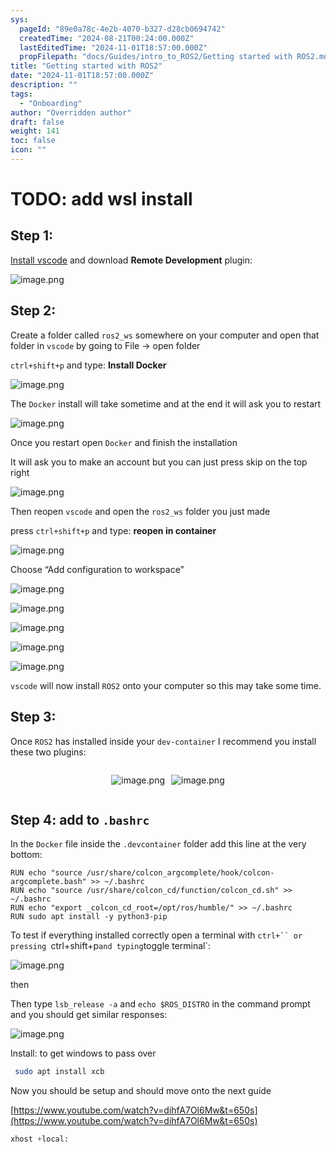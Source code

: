 ```yaml
---
sys:
  pageId: "89e0a78c-4e2b-4070-b327-d28cb0694742"
  createdTime: "2024-08-21T00:24:00.000Z"
  lastEditedTime: "2024-11-01T18:57:00.000Z"
  propFilepath: "docs/Guides/intro_to_ROS2/Getting started with ROS2.md"
title: "Getting started with ROS2"
date: "2024-11-01T18:57:00.000Z"
description: ""
tags:
  - "Onboarding"
author: "Overridden author"
draft: false
weight: 141
toc: false
icon: ""
---
```


# TODO: add wsl install

## Step 1:

[Install vscode](https://code.visualstudio.com/download) and download **Remote Development** plugin:

![image.png](https://prod-files-secure.s3.us-west-2.amazonaws.com/d518164a-d88e-44d1-a4ee-3adb3bd8bce0/efb52993-1881-4a40-b95e-6f020334f022/image.png?X-Amz-Algorithm=AWS4-HMAC-SHA256&X-Amz-Content-Sha256=UNSIGNED-PAYLOAD&X-Amz-Credential=ASIAZI2LB4667DF7FQGM%2F20250424%2Fus-west-2%2Fs3%2Faws4_request&X-Amz-Date=20250424T230816Z&X-Amz-Expires=3600&X-Amz-Security-Token=IQoJb3JpZ2luX2VjEIf%2F%2F%2F%2F%2F%2F%2F%2F%2F%2FwEaCXVzLXdlc3QtMiJIMEYCIQDaagf4uMkz%2BRQZUXmDAKpYZ7ilZbCptlGq6VSUSUE%2FOwIhAPictxHIGrHV2srMF%2BWElwFU6NQQqm5O889ZlmGMGdSZKv8DCB8QABoMNjM3NDIzMTgzODA1IgztaDkHCdcVHbcY898q3AOdz%2FgOFiCcDOQeuBzg4EhYTOmS6femuQLQqVssv880OgKc29U7DfCputORajFhGYm7E%2FFkiPXcLI2RD1dKsja2eJGtshIsQrgqxZost6bep44onuOvRBzFYFn26zSiGIc0fAWgdexTxWr%2F5cCo80ReQ9yT37EdyQznyRqvOZxdju9OjKuGjdg%2BZNc3VGV%2B%2BDFopU1QWtCy7cM28wJyVtYupWmfIAwmRakwGZmUw8iNP6CpPnh6eafYOZl0fiAkKFa%2FOKlY%2Bgb3a%2Fy8%2BLeQnTaQp0sW9jkAzHRAdoesCMQteOwel9wweCxOPguOeqA1KVhdF1wK0ebJxekW03%2BaSzLWcFblcpMAesTGB89q%2FamP8y%2BMnNSnLS%2BP%2BcErC3%2B3sTJK1gYu1a2obMQoxC1H%2Fk97T2uNjt4gnfY4ya78gGoWOCUmp%2FNlIG%2BQn7HlV9Mo%2B%2Ft9FnQ8uRvZoff9tMeHCXl%2BPxDprS0QmSgGuAXt0FYhquASajvGdaHTm4lj%2F4lyUEQcu7TdRnu4o%2FzmjinPFhKXsCE1As9eBzG6yiPmWEwFZ63YnRtXsQWxEfdGakBT43KfMV%2BSolUu7jKtRuQJhA1pw%2BeRb%2B5eKU21q3Y7lC5vT%2BOrB%2BK2V1PfDqfl9jCi9KrABjqkAc09O9Z%2BAm75aLZ1humLz5WyDmobnEDZAHebBgNjBJbOANb6%2FPolHZYxDB3%2FN1ua9tEVVS50C%2Faps7J2U%2BtR1b85AcIUH4HlLyLXYGBLOMo%2BLdVduyGcsbOEWJVJ6%2BBzoVOiV4x%2FInCVC6HXMjOgcEWk6TmvVuTTMmCAweGltoLRP9H0PFqkvBCY%2F3hirpO%2FMFSO%2BBiEugRYIafkT6ZpWMYVF2fy&X-Amz-Signature=e93f7be160f21773332d1f848862c251f999db0862bf3c655ea2f119f135a0ef&X-Amz-SignedHeaders=host&x-id=GetObject)

## Step 2:

Create a folder called `ros2_ws` somewhere on your computer and open that folder in `vscode` by going to File → open folder 

`ctrl+shift+p` and type: **Install Docker**

![image.png](https://prod-files-secure.s3.us-west-2.amazonaws.com/d518164a-d88e-44d1-a4ee-3adb3bd8bce0/2269dc0e-1cd5-47ff-bceb-c04ad9b2eab0/image.png?X-Amz-Algorithm=AWS4-HMAC-SHA256&X-Amz-Content-Sha256=UNSIGNED-PAYLOAD&X-Amz-Credential=ASIAZI2LB4667DF7FQGM%2F20250424%2Fus-west-2%2Fs3%2Faws4_request&X-Amz-Date=20250424T230816Z&X-Amz-Expires=3600&X-Amz-Security-Token=IQoJb3JpZ2luX2VjEIf%2F%2F%2F%2F%2F%2F%2F%2F%2F%2FwEaCXVzLXdlc3QtMiJIMEYCIQDaagf4uMkz%2BRQZUXmDAKpYZ7ilZbCptlGq6VSUSUE%2FOwIhAPictxHIGrHV2srMF%2BWElwFU6NQQqm5O889ZlmGMGdSZKv8DCB8QABoMNjM3NDIzMTgzODA1IgztaDkHCdcVHbcY898q3AOdz%2FgOFiCcDOQeuBzg4EhYTOmS6femuQLQqVssv880OgKc29U7DfCputORajFhGYm7E%2FFkiPXcLI2RD1dKsja2eJGtshIsQrgqxZost6bep44onuOvRBzFYFn26zSiGIc0fAWgdexTxWr%2F5cCo80ReQ9yT37EdyQznyRqvOZxdju9OjKuGjdg%2BZNc3VGV%2B%2BDFopU1QWtCy7cM28wJyVtYupWmfIAwmRakwGZmUw8iNP6CpPnh6eafYOZl0fiAkKFa%2FOKlY%2Bgb3a%2Fy8%2BLeQnTaQp0sW9jkAzHRAdoesCMQteOwel9wweCxOPguOeqA1KVhdF1wK0ebJxekW03%2BaSzLWcFblcpMAesTGB89q%2FamP8y%2BMnNSnLS%2BP%2BcErC3%2B3sTJK1gYu1a2obMQoxC1H%2Fk97T2uNjt4gnfY4ya78gGoWOCUmp%2FNlIG%2BQn7HlV9Mo%2B%2Ft9FnQ8uRvZoff9tMeHCXl%2BPxDprS0QmSgGuAXt0FYhquASajvGdaHTm4lj%2F4lyUEQcu7TdRnu4o%2FzmjinPFhKXsCE1As9eBzG6yiPmWEwFZ63YnRtXsQWxEfdGakBT43KfMV%2BSolUu7jKtRuQJhA1pw%2BeRb%2B5eKU21q3Y7lC5vT%2BOrB%2BK2V1PfDqfl9jCi9KrABjqkAc09O9Z%2BAm75aLZ1humLz5WyDmobnEDZAHebBgNjBJbOANb6%2FPolHZYxDB3%2FN1ua9tEVVS50C%2Faps7J2U%2BtR1b85AcIUH4HlLyLXYGBLOMo%2BLdVduyGcsbOEWJVJ6%2BBzoVOiV4x%2FInCVC6HXMjOgcEWk6TmvVuTTMmCAweGltoLRP9H0PFqkvBCY%2F3hirpO%2FMFSO%2BBiEugRYIafkT6ZpWMYVF2fy&X-Amz-Signature=89f427dd49f75cd20dd37a6c675125090e21c326a4d3883e4240ecb36cb46315&X-Amz-SignedHeaders=host&x-id=GetObject)

The `Docker` install will take sometime and at the end it will ask you to restart

![image.png](https://prod-files-secure.s3.us-west-2.amazonaws.com/d518164a-d88e-44d1-a4ee-3adb3bd8bce0/ed233f78-be33-4b1f-b89c-9c346c0e961e/image.png?X-Amz-Algorithm=AWS4-HMAC-SHA256&X-Amz-Content-Sha256=UNSIGNED-PAYLOAD&X-Amz-Credential=ASIAZI2LB4667DF7FQGM%2F20250424%2Fus-west-2%2Fs3%2Faws4_request&X-Amz-Date=20250424T230816Z&X-Amz-Expires=3600&X-Amz-Security-Token=IQoJb3JpZ2luX2VjEIf%2F%2F%2F%2F%2F%2F%2F%2F%2F%2FwEaCXVzLXdlc3QtMiJIMEYCIQDaagf4uMkz%2BRQZUXmDAKpYZ7ilZbCptlGq6VSUSUE%2FOwIhAPictxHIGrHV2srMF%2BWElwFU6NQQqm5O889ZlmGMGdSZKv8DCB8QABoMNjM3NDIzMTgzODA1IgztaDkHCdcVHbcY898q3AOdz%2FgOFiCcDOQeuBzg4EhYTOmS6femuQLQqVssv880OgKc29U7DfCputORajFhGYm7E%2FFkiPXcLI2RD1dKsja2eJGtshIsQrgqxZost6bep44onuOvRBzFYFn26zSiGIc0fAWgdexTxWr%2F5cCo80ReQ9yT37EdyQznyRqvOZxdju9OjKuGjdg%2BZNc3VGV%2B%2BDFopU1QWtCy7cM28wJyVtYupWmfIAwmRakwGZmUw8iNP6CpPnh6eafYOZl0fiAkKFa%2FOKlY%2Bgb3a%2Fy8%2BLeQnTaQp0sW9jkAzHRAdoesCMQteOwel9wweCxOPguOeqA1KVhdF1wK0ebJxekW03%2BaSzLWcFblcpMAesTGB89q%2FamP8y%2BMnNSnLS%2BP%2BcErC3%2B3sTJK1gYu1a2obMQoxC1H%2Fk97T2uNjt4gnfY4ya78gGoWOCUmp%2FNlIG%2BQn7HlV9Mo%2B%2Ft9FnQ8uRvZoff9tMeHCXl%2BPxDprS0QmSgGuAXt0FYhquASajvGdaHTm4lj%2F4lyUEQcu7TdRnu4o%2FzmjinPFhKXsCE1As9eBzG6yiPmWEwFZ63YnRtXsQWxEfdGakBT43KfMV%2BSolUu7jKtRuQJhA1pw%2BeRb%2B5eKU21q3Y7lC5vT%2BOrB%2BK2V1PfDqfl9jCi9KrABjqkAc09O9Z%2BAm75aLZ1humLz5WyDmobnEDZAHebBgNjBJbOANb6%2FPolHZYxDB3%2FN1ua9tEVVS50C%2Faps7J2U%2BtR1b85AcIUH4HlLyLXYGBLOMo%2BLdVduyGcsbOEWJVJ6%2BBzoVOiV4x%2FInCVC6HXMjOgcEWk6TmvVuTTMmCAweGltoLRP9H0PFqkvBCY%2F3hirpO%2FMFSO%2BBiEugRYIafkT6ZpWMYVF2fy&X-Amz-Signature=d6d6e1490047e9ee260375b834e324fc37868ed0a71bb6f6ded0def1077a0663&X-Amz-SignedHeaders=host&x-id=GetObject)

Once you restart open `Docker` and finish the installation

It will ask you to make an account but you can just press skip on the top right

![image.png](https://prod-files-secure.s3.us-west-2.amazonaws.com/d518164a-d88e-44d1-a4ee-3adb3bd8bce0/21010ad9-1659-4fd9-9f59-9932a09b2a3d/image.png?X-Amz-Algorithm=AWS4-HMAC-SHA256&X-Amz-Content-Sha256=UNSIGNED-PAYLOAD&X-Amz-Credential=ASIAZI2LB4667DF7FQGM%2F20250424%2Fus-west-2%2Fs3%2Faws4_request&X-Amz-Date=20250424T230816Z&X-Amz-Expires=3600&X-Amz-Security-Token=IQoJb3JpZ2luX2VjEIf%2F%2F%2F%2F%2F%2F%2F%2F%2F%2FwEaCXVzLXdlc3QtMiJIMEYCIQDaagf4uMkz%2BRQZUXmDAKpYZ7ilZbCptlGq6VSUSUE%2FOwIhAPictxHIGrHV2srMF%2BWElwFU6NQQqm5O889ZlmGMGdSZKv8DCB8QABoMNjM3NDIzMTgzODA1IgztaDkHCdcVHbcY898q3AOdz%2FgOFiCcDOQeuBzg4EhYTOmS6femuQLQqVssv880OgKc29U7DfCputORajFhGYm7E%2FFkiPXcLI2RD1dKsja2eJGtshIsQrgqxZost6bep44onuOvRBzFYFn26zSiGIc0fAWgdexTxWr%2F5cCo80ReQ9yT37EdyQznyRqvOZxdju9OjKuGjdg%2BZNc3VGV%2B%2BDFopU1QWtCy7cM28wJyVtYupWmfIAwmRakwGZmUw8iNP6CpPnh6eafYOZl0fiAkKFa%2FOKlY%2Bgb3a%2Fy8%2BLeQnTaQp0sW9jkAzHRAdoesCMQteOwel9wweCxOPguOeqA1KVhdF1wK0ebJxekW03%2BaSzLWcFblcpMAesTGB89q%2FamP8y%2BMnNSnLS%2BP%2BcErC3%2B3sTJK1gYu1a2obMQoxC1H%2Fk97T2uNjt4gnfY4ya78gGoWOCUmp%2FNlIG%2BQn7HlV9Mo%2B%2Ft9FnQ8uRvZoff9tMeHCXl%2BPxDprS0QmSgGuAXt0FYhquASajvGdaHTm4lj%2F4lyUEQcu7TdRnu4o%2FzmjinPFhKXsCE1As9eBzG6yiPmWEwFZ63YnRtXsQWxEfdGakBT43KfMV%2BSolUu7jKtRuQJhA1pw%2BeRb%2B5eKU21q3Y7lC5vT%2BOrB%2BK2V1PfDqfl9jCi9KrABjqkAc09O9Z%2BAm75aLZ1humLz5WyDmobnEDZAHebBgNjBJbOANb6%2FPolHZYxDB3%2FN1ua9tEVVS50C%2Faps7J2U%2BtR1b85AcIUH4HlLyLXYGBLOMo%2BLdVduyGcsbOEWJVJ6%2BBzoVOiV4x%2FInCVC6HXMjOgcEWk6TmvVuTTMmCAweGltoLRP9H0PFqkvBCY%2F3hirpO%2FMFSO%2BBiEugRYIafkT6ZpWMYVF2fy&X-Amz-Signature=908c97d42959946534ce636be1082225733e6d229eba2c557a44f0061392da66&X-Amz-SignedHeaders=host&x-id=GetObject)

Then reopen `vscode` and open the `ros2_ws` folder you just made

press `ctrl+shift+p` and type: **reopen in container**

![image.png](https://prod-files-secure.s3.us-west-2.amazonaws.com/d518164a-d88e-44d1-a4ee-3adb3bd8bce0/4e93b8c2-41ad-488c-8095-c74205196118/image.png?X-Amz-Algorithm=AWS4-HMAC-SHA256&X-Amz-Content-Sha256=UNSIGNED-PAYLOAD&X-Amz-Credential=ASIAZI2LB4667DF7FQGM%2F20250424%2Fus-west-2%2Fs3%2Faws4_request&X-Amz-Date=20250424T230816Z&X-Amz-Expires=3600&X-Amz-Security-Token=IQoJb3JpZ2luX2VjEIf%2F%2F%2F%2F%2F%2F%2F%2F%2F%2FwEaCXVzLXdlc3QtMiJIMEYCIQDaagf4uMkz%2BRQZUXmDAKpYZ7ilZbCptlGq6VSUSUE%2FOwIhAPictxHIGrHV2srMF%2BWElwFU6NQQqm5O889ZlmGMGdSZKv8DCB8QABoMNjM3NDIzMTgzODA1IgztaDkHCdcVHbcY898q3AOdz%2FgOFiCcDOQeuBzg4EhYTOmS6femuQLQqVssv880OgKc29U7DfCputORajFhGYm7E%2FFkiPXcLI2RD1dKsja2eJGtshIsQrgqxZost6bep44onuOvRBzFYFn26zSiGIc0fAWgdexTxWr%2F5cCo80ReQ9yT37EdyQznyRqvOZxdju9OjKuGjdg%2BZNc3VGV%2B%2BDFopU1QWtCy7cM28wJyVtYupWmfIAwmRakwGZmUw8iNP6CpPnh6eafYOZl0fiAkKFa%2FOKlY%2Bgb3a%2Fy8%2BLeQnTaQp0sW9jkAzHRAdoesCMQteOwel9wweCxOPguOeqA1KVhdF1wK0ebJxekW03%2BaSzLWcFblcpMAesTGB89q%2FamP8y%2BMnNSnLS%2BP%2BcErC3%2B3sTJK1gYu1a2obMQoxC1H%2Fk97T2uNjt4gnfY4ya78gGoWOCUmp%2FNlIG%2BQn7HlV9Mo%2B%2Ft9FnQ8uRvZoff9tMeHCXl%2BPxDprS0QmSgGuAXt0FYhquASajvGdaHTm4lj%2F4lyUEQcu7TdRnu4o%2FzmjinPFhKXsCE1As9eBzG6yiPmWEwFZ63YnRtXsQWxEfdGakBT43KfMV%2BSolUu7jKtRuQJhA1pw%2BeRb%2B5eKU21q3Y7lC5vT%2BOrB%2BK2V1PfDqfl9jCi9KrABjqkAc09O9Z%2BAm75aLZ1humLz5WyDmobnEDZAHebBgNjBJbOANb6%2FPolHZYxDB3%2FN1ua9tEVVS50C%2Faps7J2U%2BtR1b85AcIUH4HlLyLXYGBLOMo%2BLdVduyGcsbOEWJVJ6%2BBzoVOiV4x%2FInCVC6HXMjOgcEWk6TmvVuTTMmCAweGltoLRP9H0PFqkvBCY%2F3hirpO%2FMFSO%2BBiEugRYIafkT6ZpWMYVF2fy&X-Amz-Signature=7413aeff89ca7eb6fc10a4917f01664e724b0ae5032e54f7187f7f446c8b27c2&X-Amz-SignedHeaders=host&x-id=GetObject)

Choose “Add configuration to workspace”

![image.png](https://prod-files-secure.s3.us-west-2.amazonaws.com/d518164a-d88e-44d1-a4ee-3adb3bd8bce0/9560b282-5060-4989-ba37-97e7b2c22476/image.png?X-Amz-Algorithm=AWS4-HMAC-SHA256&X-Amz-Content-Sha256=UNSIGNED-PAYLOAD&X-Amz-Credential=ASIAZI2LB4667DF7FQGM%2F20250424%2Fus-west-2%2Fs3%2Faws4_request&X-Amz-Date=20250424T230816Z&X-Amz-Expires=3600&X-Amz-Security-Token=IQoJb3JpZ2luX2VjEIf%2F%2F%2F%2F%2F%2F%2F%2F%2F%2FwEaCXVzLXdlc3QtMiJIMEYCIQDaagf4uMkz%2BRQZUXmDAKpYZ7ilZbCptlGq6VSUSUE%2FOwIhAPictxHIGrHV2srMF%2BWElwFU6NQQqm5O889ZlmGMGdSZKv8DCB8QABoMNjM3NDIzMTgzODA1IgztaDkHCdcVHbcY898q3AOdz%2FgOFiCcDOQeuBzg4EhYTOmS6femuQLQqVssv880OgKc29U7DfCputORajFhGYm7E%2FFkiPXcLI2RD1dKsja2eJGtshIsQrgqxZost6bep44onuOvRBzFYFn26zSiGIc0fAWgdexTxWr%2F5cCo80ReQ9yT37EdyQznyRqvOZxdju9OjKuGjdg%2BZNc3VGV%2B%2BDFopU1QWtCy7cM28wJyVtYupWmfIAwmRakwGZmUw8iNP6CpPnh6eafYOZl0fiAkKFa%2FOKlY%2Bgb3a%2Fy8%2BLeQnTaQp0sW9jkAzHRAdoesCMQteOwel9wweCxOPguOeqA1KVhdF1wK0ebJxekW03%2BaSzLWcFblcpMAesTGB89q%2FamP8y%2BMnNSnLS%2BP%2BcErC3%2B3sTJK1gYu1a2obMQoxC1H%2Fk97T2uNjt4gnfY4ya78gGoWOCUmp%2FNlIG%2BQn7HlV9Mo%2B%2Ft9FnQ8uRvZoff9tMeHCXl%2BPxDprS0QmSgGuAXt0FYhquASajvGdaHTm4lj%2F4lyUEQcu7TdRnu4o%2FzmjinPFhKXsCE1As9eBzG6yiPmWEwFZ63YnRtXsQWxEfdGakBT43KfMV%2BSolUu7jKtRuQJhA1pw%2BeRb%2B5eKU21q3Y7lC5vT%2BOrB%2BK2V1PfDqfl9jCi9KrABjqkAc09O9Z%2BAm75aLZ1humLz5WyDmobnEDZAHebBgNjBJbOANb6%2FPolHZYxDB3%2FN1ua9tEVVS50C%2Faps7J2U%2BtR1b85AcIUH4HlLyLXYGBLOMo%2BLdVduyGcsbOEWJVJ6%2BBzoVOiV4x%2FInCVC6HXMjOgcEWk6TmvVuTTMmCAweGltoLRP9H0PFqkvBCY%2F3hirpO%2FMFSO%2BBiEugRYIafkT6ZpWMYVF2fy&X-Amz-Signature=f1b400c0fb132ad832ad21cab7105ae7bcaff63fa703aaa2e22680b8a41a9a3a&X-Amz-SignedHeaders=host&x-id=GetObject)

![image.png](https://prod-files-secure.s3.us-west-2.amazonaws.com/d518164a-d88e-44d1-a4ee-3adb3bd8bce0/2ee63f81-886b-48e8-a553-dc6e5eac99e4/image.png?X-Amz-Algorithm=AWS4-HMAC-SHA256&X-Amz-Content-Sha256=UNSIGNED-PAYLOAD&X-Amz-Credential=ASIAZI2LB4667DF7FQGM%2F20250424%2Fus-west-2%2Fs3%2Faws4_request&X-Amz-Date=20250424T230816Z&X-Amz-Expires=3600&X-Amz-Security-Token=IQoJb3JpZ2luX2VjEIf%2F%2F%2F%2F%2F%2F%2F%2F%2F%2FwEaCXVzLXdlc3QtMiJIMEYCIQDaagf4uMkz%2BRQZUXmDAKpYZ7ilZbCptlGq6VSUSUE%2FOwIhAPictxHIGrHV2srMF%2BWElwFU6NQQqm5O889ZlmGMGdSZKv8DCB8QABoMNjM3NDIzMTgzODA1IgztaDkHCdcVHbcY898q3AOdz%2FgOFiCcDOQeuBzg4EhYTOmS6femuQLQqVssv880OgKc29U7DfCputORajFhGYm7E%2FFkiPXcLI2RD1dKsja2eJGtshIsQrgqxZost6bep44onuOvRBzFYFn26zSiGIc0fAWgdexTxWr%2F5cCo80ReQ9yT37EdyQznyRqvOZxdju9OjKuGjdg%2BZNc3VGV%2B%2BDFopU1QWtCy7cM28wJyVtYupWmfIAwmRakwGZmUw8iNP6CpPnh6eafYOZl0fiAkKFa%2FOKlY%2Bgb3a%2Fy8%2BLeQnTaQp0sW9jkAzHRAdoesCMQteOwel9wweCxOPguOeqA1KVhdF1wK0ebJxekW03%2BaSzLWcFblcpMAesTGB89q%2FamP8y%2BMnNSnLS%2BP%2BcErC3%2B3sTJK1gYu1a2obMQoxC1H%2Fk97T2uNjt4gnfY4ya78gGoWOCUmp%2FNlIG%2BQn7HlV9Mo%2B%2Ft9FnQ8uRvZoff9tMeHCXl%2BPxDprS0QmSgGuAXt0FYhquASajvGdaHTm4lj%2F4lyUEQcu7TdRnu4o%2FzmjinPFhKXsCE1As9eBzG6yiPmWEwFZ63YnRtXsQWxEfdGakBT43KfMV%2BSolUu7jKtRuQJhA1pw%2BeRb%2B5eKU21q3Y7lC5vT%2BOrB%2BK2V1PfDqfl9jCi9KrABjqkAc09O9Z%2BAm75aLZ1humLz5WyDmobnEDZAHebBgNjBJbOANb6%2FPolHZYxDB3%2FN1ua9tEVVS50C%2Faps7J2U%2BtR1b85AcIUH4HlLyLXYGBLOMo%2BLdVduyGcsbOEWJVJ6%2BBzoVOiV4x%2FInCVC6HXMjOgcEWk6TmvVuTTMmCAweGltoLRP9H0PFqkvBCY%2F3hirpO%2FMFSO%2BBiEugRYIafkT6ZpWMYVF2fy&X-Amz-Signature=e633a604511845c4e4d36f41a62d8dc277f15cb9afacdf4b7463fc1b6e53eaa0&X-Amz-SignedHeaders=host&x-id=GetObject)

![image.png](https://prod-files-secure.s3.us-west-2.amazonaws.com/d518164a-d88e-44d1-a4ee-3adb3bd8bce0/ae1580b2-b048-407e-aed9-b584224a7a04/image.png?X-Amz-Algorithm=AWS4-HMAC-SHA256&X-Amz-Content-Sha256=UNSIGNED-PAYLOAD&X-Amz-Credential=ASIAZI2LB4667DF7FQGM%2F20250424%2Fus-west-2%2Fs3%2Faws4_request&X-Amz-Date=20250424T230816Z&X-Amz-Expires=3600&X-Amz-Security-Token=IQoJb3JpZ2luX2VjEIf%2F%2F%2F%2F%2F%2F%2F%2F%2F%2FwEaCXVzLXdlc3QtMiJIMEYCIQDaagf4uMkz%2BRQZUXmDAKpYZ7ilZbCptlGq6VSUSUE%2FOwIhAPictxHIGrHV2srMF%2BWElwFU6NQQqm5O889ZlmGMGdSZKv8DCB8QABoMNjM3NDIzMTgzODA1IgztaDkHCdcVHbcY898q3AOdz%2FgOFiCcDOQeuBzg4EhYTOmS6femuQLQqVssv880OgKc29U7DfCputORajFhGYm7E%2FFkiPXcLI2RD1dKsja2eJGtshIsQrgqxZost6bep44onuOvRBzFYFn26zSiGIc0fAWgdexTxWr%2F5cCo80ReQ9yT37EdyQznyRqvOZxdju9OjKuGjdg%2BZNc3VGV%2B%2BDFopU1QWtCy7cM28wJyVtYupWmfIAwmRakwGZmUw8iNP6CpPnh6eafYOZl0fiAkKFa%2FOKlY%2Bgb3a%2Fy8%2BLeQnTaQp0sW9jkAzHRAdoesCMQteOwel9wweCxOPguOeqA1KVhdF1wK0ebJxekW03%2BaSzLWcFblcpMAesTGB89q%2FamP8y%2BMnNSnLS%2BP%2BcErC3%2B3sTJK1gYu1a2obMQoxC1H%2Fk97T2uNjt4gnfY4ya78gGoWOCUmp%2FNlIG%2BQn7HlV9Mo%2B%2Ft9FnQ8uRvZoff9tMeHCXl%2BPxDprS0QmSgGuAXt0FYhquASajvGdaHTm4lj%2F4lyUEQcu7TdRnu4o%2FzmjinPFhKXsCE1As9eBzG6yiPmWEwFZ63YnRtXsQWxEfdGakBT43KfMV%2BSolUu7jKtRuQJhA1pw%2BeRb%2B5eKU21q3Y7lC5vT%2BOrB%2BK2V1PfDqfl9jCi9KrABjqkAc09O9Z%2BAm75aLZ1humLz5WyDmobnEDZAHebBgNjBJbOANb6%2FPolHZYxDB3%2FN1ua9tEVVS50C%2Faps7J2U%2BtR1b85AcIUH4HlLyLXYGBLOMo%2BLdVduyGcsbOEWJVJ6%2BBzoVOiV4x%2FInCVC6HXMjOgcEWk6TmvVuTTMmCAweGltoLRP9H0PFqkvBCY%2F3hirpO%2FMFSO%2BBiEugRYIafkT6ZpWMYVF2fy&X-Amz-Signature=4e565e86045fae6f917a03e6df85521bb4b18285649379274a4ad59ae90cb018&X-Amz-SignedHeaders=host&x-id=GetObject)

![image.png](https://prod-files-secure.s3.us-west-2.amazonaws.com/d518164a-d88e-44d1-a4ee-3adb3bd8bce0/53255b28-f75e-430f-b9e3-c0ac8577e42b/image.png?X-Amz-Algorithm=AWS4-HMAC-SHA256&X-Amz-Content-Sha256=UNSIGNED-PAYLOAD&X-Amz-Credential=ASIAZI2LB4667DF7FQGM%2F20250424%2Fus-west-2%2Fs3%2Faws4_request&X-Amz-Date=20250424T230816Z&X-Amz-Expires=3600&X-Amz-Security-Token=IQoJb3JpZ2luX2VjEIf%2F%2F%2F%2F%2F%2F%2F%2F%2F%2FwEaCXVzLXdlc3QtMiJIMEYCIQDaagf4uMkz%2BRQZUXmDAKpYZ7ilZbCptlGq6VSUSUE%2FOwIhAPictxHIGrHV2srMF%2BWElwFU6NQQqm5O889ZlmGMGdSZKv8DCB8QABoMNjM3NDIzMTgzODA1IgztaDkHCdcVHbcY898q3AOdz%2FgOFiCcDOQeuBzg4EhYTOmS6femuQLQqVssv880OgKc29U7DfCputORajFhGYm7E%2FFkiPXcLI2RD1dKsja2eJGtshIsQrgqxZost6bep44onuOvRBzFYFn26zSiGIc0fAWgdexTxWr%2F5cCo80ReQ9yT37EdyQznyRqvOZxdju9OjKuGjdg%2BZNc3VGV%2B%2BDFopU1QWtCy7cM28wJyVtYupWmfIAwmRakwGZmUw8iNP6CpPnh6eafYOZl0fiAkKFa%2FOKlY%2Bgb3a%2Fy8%2BLeQnTaQp0sW9jkAzHRAdoesCMQteOwel9wweCxOPguOeqA1KVhdF1wK0ebJxekW03%2BaSzLWcFblcpMAesTGB89q%2FamP8y%2BMnNSnLS%2BP%2BcErC3%2B3sTJK1gYu1a2obMQoxC1H%2Fk97T2uNjt4gnfY4ya78gGoWOCUmp%2FNlIG%2BQn7HlV9Mo%2B%2Ft9FnQ8uRvZoff9tMeHCXl%2BPxDprS0QmSgGuAXt0FYhquASajvGdaHTm4lj%2F4lyUEQcu7TdRnu4o%2FzmjinPFhKXsCE1As9eBzG6yiPmWEwFZ63YnRtXsQWxEfdGakBT43KfMV%2BSolUu7jKtRuQJhA1pw%2BeRb%2B5eKU21q3Y7lC5vT%2BOrB%2BK2V1PfDqfl9jCi9KrABjqkAc09O9Z%2BAm75aLZ1humLz5WyDmobnEDZAHebBgNjBJbOANb6%2FPolHZYxDB3%2FN1ua9tEVVS50C%2Faps7J2U%2BtR1b85AcIUH4HlLyLXYGBLOMo%2BLdVduyGcsbOEWJVJ6%2BBzoVOiV4x%2FInCVC6HXMjOgcEWk6TmvVuTTMmCAweGltoLRP9H0PFqkvBCY%2F3hirpO%2FMFSO%2BBiEugRYIafkT6ZpWMYVF2fy&X-Amz-Signature=f933a04ede648aa2d5714fcd5af0b23b9283aeba658faf76ff1609683cde2393&X-Amz-SignedHeaders=host&x-id=GetObject)

![image.png](https://prod-files-secure.s3.us-west-2.amazonaws.com/d518164a-d88e-44d1-a4ee-3adb3bd8bce0/7c562767-5af9-4ffb-97d1-327bcdf4ee00/image.png?X-Amz-Algorithm=AWS4-HMAC-SHA256&X-Amz-Content-Sha256=UNSIGNED-PAYLOAD&X-Amz-Credential=ASIAZI2LB4667DF7FQGM%2F20250424%2Fus-west-2%2Fs3%2Faws4_request&X-Amz-Date=20250424T230816Z&X-Amz-Expires=3600&X-Amz-Security-Token=IQoJb3JpZ2luX2VjEIf%2F%2F%2F%2F%2F%2F%2F%2F%2F%2FwEaCXVzLXdlc3QtMiJIMEYCIQDaagf4uMkz%2BRQZUXmDAKpYZ7ilZbCptlGq6VSUSUE%2FOwIhAPictxHIGrHV2srMF%2BWElwFU6NQQqm5O889ZlmGMGdSZKv8DCB8QABoMNjM3NDIzMTgzODA1IgztaDkHCdcVHbcY898q3AOdz%2FgOFiCcDOQeuBzg4EhYTOmS6femuQLQqVssv880OgKc29U7DfCputORajFhGYm7E%2FFkiPXcLI2RD1dKsja2eJGtshIsQrgqxZost6bep44onuOvRBzFYFn26zSiGIc0fAWgdexTxWr%2F5cCo80ReQ9yT37EdyQznyRqvOZxdju9OjKuGjdg%2BZNc3VGV%2B%2BDFopU1QWtCy7cM28wJyVtYupWmfIAwmRakwGZmUw8iNP6CpPnh6eafYOZl0fiAkKFa%2FOKlY%2Bgb3a%2Fy8%2BLeQnTaQp0sW9jkAzHRAdoesCMQteOwel9wweCxOPguOeqA1KVhdF1wK0ebJxekW03%2BaSzLWcFblcpMAesTGB89q%2FamP8y%2BMnNSnLS%2BP%2BcErC3%2B3sTJK1gYu1a2obMQoxC1H%2Fk97T2uNjt4gnfY4ya78gGoWOCUmp%2FNlIG%2BQn7HlV9Mo%2B%2Ft9FnQ8uRvZoff9tMeHCXl%2BPxDprS0QmSgGuAXt0FYhquASajvGdaHTm4lj%2F4lyUEQcu7TdRnu4o%2FzmjinPFhKXsCE1As9eBzG6yiPmWEwFZ63YnRtXsQWxEfdGakBT43KfMV%2BSolUu7jKtRuQJhA1pw%2BeRb%2B5eKU21q3Y7lC5vT%2BOrB%2BK2V1PfDqfl9jCi9KrABjqkAc09O9Z%2BAm75aLZ1humLz5WyDmobnEDZAHebBgNjBJbOANb6%2FPolHZYxDB3%2FN1ua9tEVVS50C%2Faps7J2U%2BtR1b85AcIUH4HlLyLXYGBLOMo%2BLdVduyGcsbOEWJVJ6%2BBzoVOiV4x%2FInCVC6HXMjOgcEWk6TmvVuTTMmCAweGltoLRP9H0PFqkvBCY%2F3hirpO%2FMFSO%2BBiEugRYIafkT6ZpWMYVF2fy&X-Amz-Signature=0a52a5874abab4d915bbd3ef4746f42014a5589ef1cef4674951ca44fcd0721d&X-Amz-SignedHeaders=host&x-id=GetObject)

`vscode` will now install `ROS2` onto your computer so this may take some time.

## Step 3:

Once `ROS2` has installed inside your `dev-container` I recommend you install these two plugins:

<div style="display: flex;flex-direction: row; column-gap:10px; max-width: 630px;justify-content: center;">
<div>

![image.png](https://prod-files-secure.s3.us-west-2.amazonaws.com/d518164a-d88e-44d1-a4ee-3adb3bd8bce0/3fc3d550-5a54-4ba1-ba6b-faa01cdb7369/image.png?X-Amz-Algorithm=AWS4-HMAC-SHA256&X-Amz-Content-Sha256=UNSIGNED-PAYLOAD&X-Amz-Credential=ASIAZI2LB466XPVJ2CZL%2F20250424%2Fus-west-2%2Fs3%2Faws4_request&X-Amz-Date=20250424T230821Z&X-Amz-Expires=3600&X-Amz-Security-Token=IQoJb3JpZ2luX2VjEIf%2F%2F%2F%2F%2F%2F%2F%2F%2F%2FwEaCXVzLXdlc3QtMiJHMEUCICgbyJdPtRrtpLOoiVAN8ZN0wuWsPoGuIOMYOpYmlfeDAiEA%2Fm9EJNgYHkIHWUyVBMITvIf7xe0QhWko1xNm6xuReWMq%2FwMIIBAAGgw2Mzc0MjMxODM4MDUiDBKWZNbld11sg9OdiyrcA7bpiBZhL14nJDQApVG96ymbyK4U%2F4DT9QjZHR%2B2bCIsl%2FTcHVe%2BOmVTHjCbtR1j99W21vBKzthGfVcmX3UGYfcSDNqY%2B50CEzs2gc8mn%2B0a0SoI686N8BPTzEtY0n%2F0blja77IufIxqjoD9bsP8Il6sZmCt1fImnuUP7%2FeAFbi1dpMFEepJ2e4C5%2BY%2BdTa3ws6zY5pXfJ%2BNxwMsXfhWUMObGv%2BUFjucYGHB1JOfHzXCRTwIHTVtj1Ay8rlvRDbjTj2rcLyj6lM0AnS4%2BkwLmvZJI0h%2BTtEn2UQR1nLpKbVo9L9Ajl5K3Hwtx1trFI%2FnlpWiMqEnIoKYKLzvROdnsirkuVom7%2B7FsOqYlFhrObabvswruWwjcjidV1HdcNHpF5D1VB33c0bMWjs%2BmVw5qQpsrBjMNh0fBfxnhPsrd3BIx4PO5o0TSGkH8bCoEzu%2B8GzGcBmMVpvC0RY5BLcXU1IyQwHuqIrlkysblmpVBNR6oWSJQ%2FJYbBXiPYvh3%2FdqfA06mDf9zos%2BWjNO7rMII71rCA6hn71%2Fs5OF5bfuRsLytZq4igXWh38PQJunDOGLzmKKrH2dIbXAgVVq53morWgPob2DDN3HLbTSdjWgMhbEg9UWfun10zOPAhqcMNn0qsAGOqUBSg97mkR869S9EOqhJqHOXBf5TXCvboC03Ox%2FyUg8EcoFk0CivKsfXg9ySho7BMZ86CZjYkC2ttk8275nylsjVgffiUNXVVCEAbS%2F%2BmKe%2FTUzkePIYcv5%2Bs0YEl7ZUaGtICi0W6%2FuN3rycRlLdQEXSJHs3wcQpUSEXAagoOzxGYJ7sTVsT%2FYisv0E3Qhjqa%2Fkwq0dnxqKptvo7GbdLsDIMMlL2hDD&X-Amz-Signature=e464d6e38c885d8cbb33b5acc7441d32efc792050d0ce0b9ef5cd0149cfb2a77&X-Amz-SignedHeaders=host&x-id=GetObject)

</div>
<div>

![image.png](https://prod-files-secure.s3.us-west-2.amazonaws.com/d518164a-d88e-44d1-a4ee-3adb3bd8bce0/d994cc66-13c2-4093-a5a3-f84cf4601a82/image.png?X-Amz-Algorithm=AWS4-HMAC-SHA256&X-Amz-Content-Sha256=UNSIGNED-PAYLOAD&X-Amz-Credential=ASIAZI2LB466SSFJ755E%2F20250424%2Fus-west-2%2Fs3%2Faws4_request&X-Amz-Date=20250424T230822Z&X-Amz-Expires=3600&X-Amz-Security-Token=IQoJb3JpZ2luX2VjEIf%2F%2F%2F%2F%2F%2F%2F%2F%2F%2FwEaCXVzLXdlc3QtMiJIMEYCIQDJ0QBwWHgOGV777%2FdnUDmYSag3pD%2BM9l8g5PZ8pMeJZQIhAI5ZHdxbLkCVRMOYz6rzYhs5QLHjQg1I1T6Z7p5TitTBKv8DCCAQABoMNjM3NDIzMTgzODA1IgznPvxNCrQnUadA%2B6sq3ANU46t6gt1SdeQxCHdL4CHH5OLI%2F4MYXtdJzLCYHcWS7D61Z81RnOYhHmvQ0BtLyLljkEzYs3%2B%2BsgJZZSGb5AXT%2FH0K3NyzIygNXkht%2B2syKjebl6J%2FiHbSodYoVUchcUq2lWIvEYRYiguNUB%2B2wlMLYEYd9zubcQmK9T0fkcN97n%2B3fno6cIQ2OvvwQk%2BThxJTMW%2F%2FIWH3Bq%2FO4XFLGrTA1kvakW1ixXN1LJ6rOyH%2FEXo2JRIrusXS8EGuDDBtLqUVMfbafAQSXyIjkIAW5BobeZnpGxKapWOrbClngLGZg%2F02jXV5Bx%2B0krEBxybeSiFGKmIUCfSR6Afvse%2Ba7ySPpzhCpAvfh6dkb%2Bz26CpNSfk8eq4x7k0Jt%2FkW2%2BBJo1RGhz6hx8bPmd0rzy02DXBUmZyfpxyFPxqRgJBqcZBlB4zxwPocoEy9xwhDVLOjhsaTjl45NetyPGjUqcz3x2pKk8EDCPu%2BpHVMOzKe4%2Fm%2BTzQAa5K60kASIFJcy5Chek18gjytvkxSrL5fwMa1bZKUfbl4VKpG0MLuhYJDYJBDOQ55yo2dOaXgpm1kObQ7xgMnHvNDFXgZydLWBdlTYWCCOsVeJKLAO9ZuSXCAaImcvB928uNTApLovYIf5jC49KrABjqkARC0uFJSjXDM%2B5s%2Fe9SyceUDpiTQPUxs30%2B1u03NLyttU4yzwVEK6DqWbAleMXIGqdKsyD%2BjhYGHylbVbRwd2ANH0WIsuFpdsM2K07rehoHRyk9jFofBYtgPh3Uw5VD%2BNdOLsH1D%2FiS1siJRu4voR5AeZIYn9PQtSqsQuaLyw9i7nDMw1E0RUVoeftBgmpqyKZ5WXq0gnqRomqkV%2B8vyhKsB9w%2BQ&X-Amz-Signature=919c80642ac12387341ab232d433bb0aa054c95b3f035a883a3697dca3505fc9&X-Amz-SignedHeaders=host&x-id=GetObject)

</div>
</div>

## Step 4: add to `.bashrc`

In the `Docker` file inside the `.devcontainer` folder add this line at the very bottom: 

```docker
RUN echo "source /usr/share/colcon_argcomplete/hook/colcon-argcomplete.bash" >> ~/.bashrc
RUN echo "source /usr/share/colcon_cd/function/colcon_cd.sh" >> ~/.bashrc
RUN echo "export _colcon_cd_root=/opt/ros/humble/" >> ~/.bashrc
RUN sudo apt install -y python3-pip 
```

To test if everything installed correctly open a terminal with `ctrl+`` or pressing `ctrl+shift+p` and typing `toggle terminal`:

![image.png](https://prod-files-secure.s3.us-west-2.amazonaws.com/d518164a-d88e-44d1-a4ee-3adb3bd8bce0/6a4943d8-b04e-4c02-9a58-775f3384d1a5/image.png?X-Amz-Algorithm=AWS4-HMAC-SHA256&X-Amz-Content-Sha256=UNSIGNED-PAYLOAD&X-Amz-Credential=ASIAZI2LB4667DF7FQGM%2F20250424%2Fus-west-2%2Fs3%2Faws4_request&X-Amz-Date=20250424T230816Z&X-Amz-Expires=3600&X-Amz-Security-Token=IQoJb3JpZ2luX2VjEIf%2F%2F%2F%2F%2F%2F%2F%2F%2F%2FwEaCXVzLXdlc3QtMiJIMEYCIQDaagf4uMkz%2BRQZUXmDAKpYZ7ilZbCptlGq6VSUSUE%2FOwIhAPictxHIGrHV2srMF%2BWElwFU6NQQqm5O889ZlmGMGdSZKv8DCB8QABoMNjM3NDIzMTgzODA1IgztaDkHCdcVHbcY898q3AOdz%2FgOFiCcDOQeuBzg4EhYTOmS6femuQLQqVssv880OgKc29U7DfCputORajFhGYm7E%2FFkiPXcLI2RD1dKsja2eJGtshIsQrgqxZost6bep44onuOvRBzFYFn26zSiGIc0fAWgdexTxWr%2F5cCo80ReQ9yT37EdyQznyRqvOZxdju9OjKuGjdg%2BZNc3VGV%2B%2BDFopU1QWtCy7cM28wJyVtYupWmfIAwmRakwGZmUw8iNP6CpPnh6eafYOZl0fiAkKFa%2FOKlY%2Bgb3a%2Fy8%2BLeQnTaQp0sW9jkAzHRAdoesCMQteOwel9wweCxOPguOeqA1KVhdF1wK0ebJxekW03%2BaSzLWcFblcpMAesTGB89q%2FamP8y%2BMnNSnLS%2BP%2BcErC3%2B3sTJK1gYu1a2obMQoxC1H%2Fk97T2uNjt4gnfY4ya78gGoWOCUmp%2FNlIG%2BQn7HlV9Mo%2B%2Ft9FnQ8uRvZoff9tMeHCXl%2BPxDprS0QmSgGuAXt0FYhquASajvGdaHTm4lj%2F4lyUEQcu7TdRnu4o%2FzmjinPFhKXsCE1As9eBzG6yiPmWEwFZ63YnRtXsQWxEfdGakBT43KfMV%2BSolUu7jKtRuQJhA1pw%2BeRb%2B5eKU21q3Y7lC5vT%2BOrB%2BK2V1PfDqfl9jCi9KrABjqkAc09O9Z%2BAm75aLZ1humLz5WyDmobnEDZAHebBgNjBJbOANb6%2FPolHZYxDB3%2FN1ua9tEVVS50C%2Faps7J2U%2BtR1b85AcIUH4HlLyLXYGBLOMo%2BLdVduyGcsbOEWJVJ6%2BBzoVOiV4x%2FInCVC6HXMjOgcEWk6TmvVuTTMmCAweGltoLRP9H0PFqkvBCY%2F3hirpO%2FMFSO%2BBiEugRYIafkT6ZpWMYVF2fy&X-Amz-Signature=9dce2ebf0b9afe0eed8052e58ea89878c41d8809357932d5fd5868885a703aaa&X-Amz-SignedHeaders=host&x-id=GetObject)

then 

Then type `lsb_release -a` and `echo $ROS_DISTRO` in the command prompt and you should get similar responses:

![image.png](https://prod-files-secure.s3.us-west-2.amazonaws.com/d518164a-d88e-44d1-a4ee-3adb3bd8bce0/3e635dec-a805-4e85-8b9e-d000e5b71a4e/image.png?X-Amz-Algorithm=AWS4-HMAC-SHA256&X-Amz-Content-Sha256=UNSIGNED-PAYLOAD&X-Amz-Credential=ASIAZI2LB4667DF7FQGM%2F20250424%2Fus-west-2%2Fs3%2Faws4_request&X-Amz-Date=20250424T230816Z&X-Amz-Expires=3600&X-Amz-Security-Token=IQoJb3JpZ2luX2VjEIf%2F%2F%2F%2F%2F%2F%2F%2F%2F%2FwEaCXVzLXdlc3QtMiJIMEYCIQDaagf4uMkz%2BRQZUXmDAKpYZ7ilZbCptlGq6VSUSUE%2FOwIhAPictxHIGrHV2srMF%2BWElwFU6NQQqm5O889ZlmGMGdSZKv8DCB8QABoMNjM3NDIzMTgzODA1IgztaDkHCdcVHbcY898q3AOdz%2FgOFiCcDOQeuBzg4EhYTOmS6femuQLQqVssv880OgKc29U7DfCputORajFhGYm7E%2FFkiPXcLI2RD1dKsja2eJGtshIsQrgqxZost6bep44onuOvRBzFYFn26zSiGIc0fAWgdexTxWr%2F5cCo80ReQ9yT37EdyQznyRqvOZxdju9OjKuGjdg%2BZNc3VGV%2B%2BDFopU1QWtCy7cM28wJyVtYupWmfIAwmRakwGZmUw8iNP6CpPnh6eafYOZl0fiAkKFa%2FOKlY%2Bgb3a%2Fy8%2BLeQnTaQp0sW9jkAzHRAdoesCMQteOwel9wweCxOPguOeqA1KVhdF1wK0ebJxekW03%2BaSzLWcFblcpMAesTGB89q%2FamP8y%2BMnNSnLS%2BP%2BcErC3%2B3sTJK1gYu1a2obMQoxC1H%2Fk97T2uNjt4gnfY4ya78gGoWOCUmp%2FNlIG%2BQn7HlV9Mo%2B%2Ft9FnQ8uRvZoff9tMeHCXl%2BPxDprS0QmSgGuAXt0FYhquASajvGdaHTm4lj%2F4lyUEQcu7TdRnu4o%2FzmjinPFhKXsCE1As9eBzG6yiPmWEwFZ63YnRtXsQWxEfdGakBT43KfMV%2BSolUu7jKtRuQJhA1pw%2BeRb%2B5eKU21q3Y7lC5vT%2BOrB%2BK2V1PfDqfl9jCi9KrABjqkAc09O9Z%2BAm75aLZ1humLz5WyDmobnEDZAHebBgNjBJbOANb6%2FPolHZYxDB3%2FN1ua9tEVVS50C%2Faps7J2U%2BtR1b85AcIUH4HlLyLXYGBLOMo%2BLdVduyGcsbOEWJVJ6%2BBzoVOiV4x%2FInCVC6HXMjOgcEWk6TmvVuTTMmCAweGltoLRP9H0PFqkvBCY%2F3hirpO%2FMFSO%2BBiEugRYIafkT6ZpWMYVF2fy&X-Amz-Signature=8a3f6926ceee1b0fcd4b63008673a0931b3f439e3ec14bd452ee881672b05abb&X-Amz-SignedHeaders=host&x-id=GetObject)

Install:  to get windows to pass over

```bash
 sudo apt install xcb
```

Now you should be setup and should move onto the next guide 

[https://www.youtube.com/watch?v=dihfA7Ol6Mw&t=650s](https://www.youtube.com/watch?v=dihfA7Ol6Mw&t=650s)

```python
xhost +local:
```
